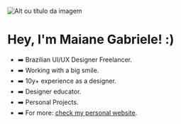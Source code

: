 ![Alt ou título da imagem](https://quackredacao.com.br/maiane-files/maiane-github-cover.png)

# Hey, I'm Maiane Gabriele! :)

- ➡️ Brazilian UI/UX Designer Freelancer.
- ➡️ Working with a big smile.
- ➡️ 10y+ experience as a designer. 
- ➡️ Designer educator.
- ➡️ Personal Projects.
- ➡️ For more: [check my personal website](https://sheisacreative.com/).



<!--
**sheisacreative/sheisacreative** is a ✨ _special_ ✨ repository because its `README.md` (this file) appears on your GitHub profile.

Here are some ideas to get you started:

- 🔭 I’m currently working on ...
- 🌱 I’m currently learning ...
- 👯 I’m looking to collaborate on ...
- 🤔 I’m looking for help with ...
- 💬 Ask me about ...
- 📫 How to reach me: ...
- 😄 Pronouns: ...
- ⚡ Fun fact: ...
-->
